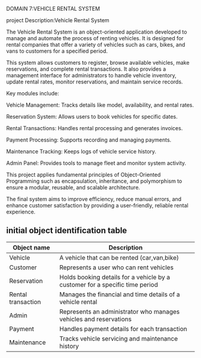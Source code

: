 DOMAIN 7:VEHICLE RENTAL SYSTEM

project Description:Vehicle Rental System

The Vehicle Rental System is an object-oriented application developed to manage
and automate the process of renting vehicles. It is designed for rental companies that offer a variety of vehicles such as cars, bikes, and vans to customers for a specified period.

This system allows customers to register, browse available vehicles, make reservations, and complete rental transactions. It also provides a management interface for administrators to handle vehicle inventory, update rental rates, monitor reservations, and maintain service records.

Key modules include:

Vehicle Management: Tracks details like model, availability, and rental rates.

Reservation System: Allows users to book vehicles for specific dates.

Rental Transactions: Handles rental processing and generates invoices.

Payment Processing: Supports recording and managing payments.

Maintenance Tracking: Keeps logs of vehicle service history.

Admin Panel: Provides tools to manage fleet and monitor system activity.


This project applies fundamental principles of Object-Oriented Programming such as encapsulation, inheritance, and polymorphism to ensure a modular, reusable, and scalable architecture.

The final system aims to improve efficiency, reduce manual errors, and enhance customer satisfaction by providing a user-friendly, reliable rental experience.
## initial object identification table

| Object name     | Description      |
|---------------|---------------|
| Vehicle  | A vehicle that can be rented (car,van,bike) |
| Customer | Represents a user who can rent vehicles  |
| Reservation  | Holds booking details for a vehicle by a customer for a specific time period |
| Rental transaction  | Manages the financial and time details of a vehicle rental |
| Admin  |  Represents an administrator who manages vehicles and reservations | |
| Payment  | Handles payment details for each transaction |
| Maintenance  | Tracks vehicle servicing and maintenance history |
